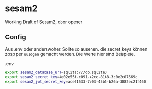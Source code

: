 # sesam2

Working Draft of Sesam2, door opener

## Config

Aus .env oder anderswoher. Sollte so ausehen. die secret_keys können zbsp per `uuidgen` gemacht werden.
Die Werte hier sind Beispiele.

.env
```sh
export sesam2_database_url=sqlite:///db.sqlite3
export sesam2_secret_key=4e02e55f-c091-42cc-8168-3c0e2c07669c
export sesam2_jwt_secret_key=ace61533-7d03-45b5-b26a-3082ec21f460
```
